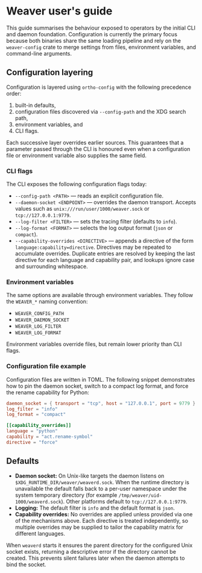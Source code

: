 # Weaver user's guide

This guide summarises the behaviour exposed to operators by the initial CLI and
daemon foundation. Configuration is currently the primary focus because both
binaries share the same loading pipeline and rely on the `weaver-config` crate
to merge settings from files, environment variables, and command-line arguments.

## Configuration layering

Configuration is layered using `ortho-config` with the following precedence
order:

1. built-in defaults,
2. configuration files discovered via `--config-path` and the XDG search path,
3. environment variables, and
4. CLI flags.

Each successive layer overrides earlier sources. This guarantees that a
parameter passed through the CLI is honoured even when a configuration file or
environment variable also supplies the same field.

### CLI flags

The CLI exposes the following configuration flags today:

- `--config-path <PATH>` — reads an explicit configuration file.
- `--daemon-socket <ENDPOINT>` — overrides the daemon transport. Accepts values
  such as `unix:///run/user/1000/weaver.sock` or `tcp://127.0.0.1:9779`.
- `--log-filter <FILTER>` — sets the tracing filter (defaults to `info`).
- `--log-format <FORMAT>` — selects the log output format (`json` or `compact`).
- `--capability-overrides <DIRECTIVE>` — appends a directive of the form
  `language:capability=directive`. Directives may be repeated to accumulate
  overrides. Duplicate entries are resolved by keeping the last directive for
  each language and capability pair, and lookups ignore case and surrounding
  whitespace.

### Environment variables

The same options are available through environment variables. They follow the
`WEAVER_*` naming convention:

- `WEAVER_CONFIG_PATH`
- `WEAVER_DAEMON_SOCKET`
- `WEAVER_LOG_FILTER`
- `WEAVER_LOG_FORMAT`

Environment variables override files, but remain lower priority than CLI flags.

### Configuration file example

Configuration files are written in TOML. The following snippet demonstrates how
to pin the daemon socket, switch to a compact log format, and force the rename
capability for Python:

```toml
daemon_socket = { transport = "tcp", host = "127.0.0.1", port = 9779 }
log_filter = "info"
log_format = "compact"

[[capability_overrides]]
language = "python"
capability = "act.rename-symbol"
directive = "force"
```

## Defaults

- **Daemon socket:** On Unix-like targets the daemon listens on
  `$XDG_RUNTIME_DIR/weaver/weaverd.sock`. When the runtime directory is
  unavailable the default falls back to a per-user namespace under the system
  temporary directory (for example `/tmp/weaver/uid-1000/weaverd.sock`). Other
  platforms default to `tcp://127.0.0.1:9779`.
- **Logging:** The default filter is `info` and the default format is `json`.
- **Capability overrides:** No overrides are applied unless provided via one of
  the mechanisms above. Each directive is treated independently, so multiple
  overrides may be supplied to tailor the capability matrix for different
  languages.

When `weaverd` starts it ensures the parent directory for the configured Unix
socket exists, returning a descriptive error if the directory cannot be
created. This prevents silent failures later when the daemon attempts to bind
the socket.
